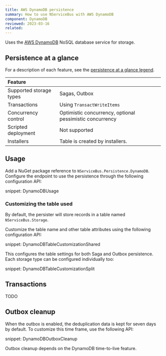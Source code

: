 ```yaml
---
title: AWS DynamoDB persistence
summary: How to use NServiceBus with AWS DynamoDB
component: DynamoDB
reviewed: 2023-03-16
related:
---
```


Uses the [AWS DynamoDB](https://aws.amazon.com/pm/dynamodb/) NoSQL database service for storage.

## Persistence at a glance

For a description of each feature, see the [persistence at a glance legend](/persistence/#persistence-at-a-glance).

|Feature                    |   |
|:---                       |---
|Supported storage types    |Sagas, Outbox
|Transactions               |Using `TransactWriteItems`
|Concurrency control        |Optimistic concurrency, optional pessimistic concurrency
|Scripted deployment        |Not supported
|Installers                 |Table is created by installers.

## Usage

Add a NuGet package reference to `NServiceBus.Persistence.DynamoDB`. Configure the endpoint to use the persistence through the following configuration API:

snippet: DynamoDBUsage

### Customizing the table used

By default, the persister will store records in a table named `NServiceBus.Storage`.

Customize the table name and other table attributes using the following configuration API:

snippet: DynamoDBTableCustomizationShared

This configures the table settings for both Saga and Outbox persistence. Each storage type can be configured individually too:

snippet: DynamoDBTableCustomizationSplit

## Transactions

TODO

## Outbox cleanup

When the outbox is enabled, the deduplication data is kept for seven days by default. To customize this time frame, use the following API:

snippet: DynamoDBOutboxCleanup

Outbox cleanup depends on the DynamoDB time-to-live feature.